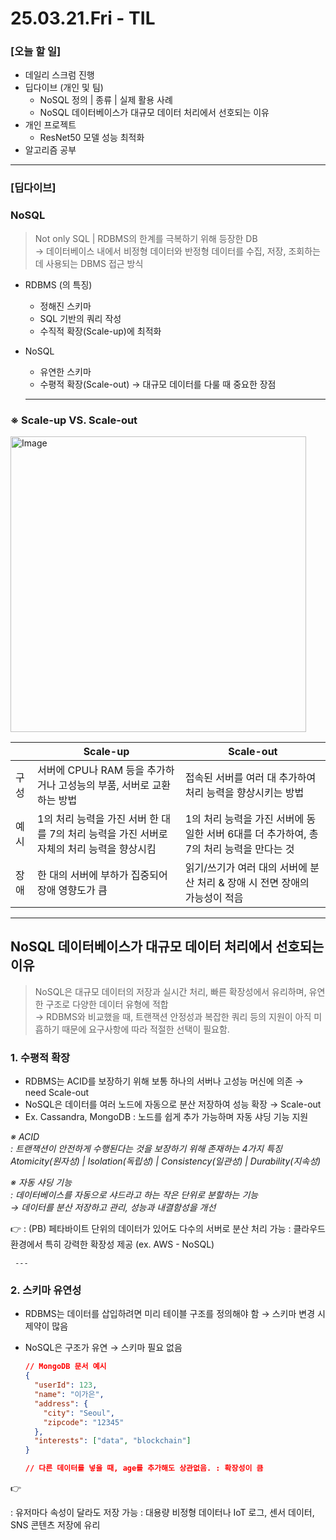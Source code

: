 # 25.03.21.Fri - TIL

### [오늘 할 일]

- 데일리 스크럼 진행
- 딥다이브 (개인 및 팀)
     - NoSQL 정의 | 종류 | 실제 활용 사례
     - NoSQL 데이터베이스가 대규모 데이터 처리에서 선호되는 이유
- 개인 프로젝트
     - ResNet50 모델 성능 최적화
- 알고리즘 공부

---

### [딥다이브]

### NoSQL

> Not only SQL | RDBMS의 한계를 극복하기 위해 등장한 DB  
→ 데이터베이스 내에서 비정형 데이터와 반정형 데이터를 수집, 저장, 조회하는 데 사용되는 DBMS 접근 방식
> 
- RDBMS (의 특징)
    - 정해진 스키마
    - SQL 기반의 쿼리 작성
    - 수직적 확장(Scale-up)에 최적화
- NoSQL
    - 유연한 스키마
    - 수평적 확장(Scale-out) → 대규모 데이터를 다룰 때 중요한 장점

     ---

### ※ Scale-up VS. Scale-out

<img width="473" alt="Image" src="https://github.com/user-attachments/assets/c58e4f1e-dd94-4937-8170-958f10a6b6c8" />

|  | Scale-up | Scale-out |
| --- | --- | --- |
| 구성 | 서버에 CPU나 RAM 등을 추가하거나 고성능의 부품, 서버로 교환하는 방법  | 접속된 서버를 여러 대 추가하여 처리 능력을 향상시키는 방법   |
| 예시 | 1의 처리 능력을 가진 서버 한 대를 7의 처리 능력을 가진 서버로 자체의 처리 능력을 향상시킴  | 1의 처리 능력을 가진 서버에 동일한 서버 6대를 더 추가하여, 총 7의 처리 능력을 만다는 것  |
| 장애 | 한 대의 서버에 부하가 집중되어 장애 영향도가 큼  | 읽기/쓰기가 여러 대의 서버에 분산 처리 & 장애 시 전면 장애의 가능성이 적음  |

---

## NoSQL 데이터베이스가 대규모 데이터 처리에서 선호되는 이유

> NoSQL은 대규모 데이터의 저장과 실시간 처리, 빠른 확장성에서 유리하며, 유연한 구조로 다양한 데이터 유형에 적합  
→ RDBMS와 비교했을 때, 트랜잭션 안정성과 복잡한 쿼리 등의 지원이 아직 미흡하기 때문에 요구사항에 따라 적절한 선택이 필요함.
> 

### 1. 수평적 확장

- RDBMS는 ACID를 보장하기 위해 보통 하나의 서버나 고성능 머신에 의존 → need Scale-out
- NoSQL은 데이터를 여러 노드에 자동으로 분산 저장하여 성능 확장 → Scale-out
- Ex. Cassandra, MongoDB : 노드를 쉽게 추가 가능하며 자동 샤딩 기능 지원

*※ ACID  
   : 트랜잭션이 안전하게 수행된다는 것을 보장하기 위해 존재하는 4가지 특징  
  Atomicity(원자성) | Isolation(독립성) | Consistency(일관성) | Durability(지속성)*

*※ 자동 샤딩 기능  
    : 데이터베이스를 자동으로 샤드라고 하는 작은 단위로 분할하는 기능   
    → 데이터를 분산 저장하고 관리, 성능과 내결함성을 개선* 

<aside>
👉  : (PB) 페타바이트 단위의 데이터가 있어도 다수의 서버로 분산 처리 가능   
   : 클라우드 환경에서 특히 강력한 확장성 제공 (ex. AWS - NoSQL)

</aside>

     ---

### 2. 스키마 유연성

- RDBMS는 데이터를 삽입하려면 미리 테이블 구조를 정의해야 함 
→ 스키마 변경 시 제약이 많음
- NoSQL은 구조가 유연 → 스키마 필요 없음
    
    ```json
    // MongoDB 문서 예시
    {
      "userId": 123,
      "name": "이가은",
      "address": {
        "city": "Seoul",
        "zipcode": "12345"
      },
      "interests": ["data", "blockchain"]
    }
    
    // 다른 데이터를 넣을 때, age를 추가해도 상관없음. : 확장성이 큼
    ```
    

<aside>
👉

: 유저마다 속성이 달라도 저장 가능
: 대용량 비정형 데이터나 IoT 로그, 센서 데이터, SNS 콘텐츠 저장에 유리

</aside>





